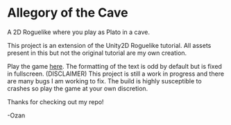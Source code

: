 # Allegory of the Cave
A 2D Roguelike where you play as Plato in a cave.

This project is an extension of the Unity2D Roguelike tutorial. All assets present in this but not the original tutorial are my own creation.

Play the game [here](https://ozanbayiz.github.io/Allegory-of-the-Cave/). The formatting of the text is odd by default but is fixed in fullscreen. (DISCLAIMER) This project is still a work in progress and there are many bugs I am working to fix. The build is highly susceptible to crashes so play the game at your own discretion.

Thanks for checking out my repo!

-Ozan
